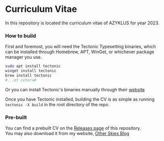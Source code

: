 # Curriculum Vitae

In this repository is located the curriculum vitae of AZYKLUS for year 2023.

### How to build

First and foremost, you will need the Tectonic Typesetting binaries, which can be installed
through Homebrew, APT, WinGet, or whichever package manager you use.
```sh
sudo apt install tectonic
winget install tectonic
brew install tectonic
#...et cetera#
```

Or you can install Tectonic's binaries manually through their [website](https://tectonic-typesetting.github.io/en-US/)

Once you have Tectonic installed, building the CV is as simple as running `tectonic -X build`
in the root directory of the repo.

### Pre-built

You can find a prebuilt CV on the [Releases page](https://github.com/azyklus/cv/releases) of this repository.  
You may also download it from my website, [Other Skies Blog](https://mbp2.blog/u/@az/cirriculum-vitae)
